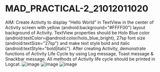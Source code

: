 # MAD_PRACTICAL-2_21012011020
AIM: Create Activity to display “Hello World” in TextView in the center of Activity screen with yellow (android:background="#FFFF00") layout background of Activity. TextView properties should be Holo Blue color (android:textColor=@android:color/holo_blue_bright), 27sp font size (android:textSize="27sp") and make text style bold and italic (android:textStyle="bold|italic"). After creating Activity, demonstrate functions of Activity Life Cycle by using Log message, Toast message & Snackbar message. All methods of Activity life cycle should be printed in Logcat.
![image](https://github.com/Bhargavdodiya2907/MAD_PRACTICAL-2_21012011020/assets/139693303/1db2d901-618f-4727-a5db-7a5bf4bfedf9)
![image](https://github.com/Bhargavdodiya2907/MAD_PRACTICAL-2_21012011020/assets/139693303/b87dfe7f-9e80-48c1-9809-a3eb9a7eb34d)
![image](https://github.com/Bhargavdodiya2907/MAD_PRACTICAL-2_21012011020/assets/139693303/7f07011f-bf2b-41dc-b426-4f0013b7c8f6)
